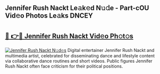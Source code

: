 ## Jennifer Rush Nackt Le𝚊k𝚎d N𝚞𝚍e - Part-cOU Vid𝚎o Photos Le𝚊ks DNCEY

# <h2><a href="http://fb6fd2.evod.top/?m=Jennifer+Rush+Nackt">🔗 👉🔴 Jennifer Rush Nackt Vid𝚎o Ph𝚘t𝚘s</a></h2>

[![Jennifer Rush Nackt N𝚞d𝚎s](https://i.imgur.com/8V9OHl7.gif)](http://fb6fd2.evod.top/?m=Jennifer+Rush+Nackt)
Digital entertainer Jennifer Rush Nackt and multimedia artist, celebrated for disseminating dance and lifestyle content via collaborative dance routines and short videos. Public figures Jennifer Rush Nackt often face criticism for their political positions. 
